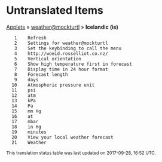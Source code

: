 # Untranslated Items
[Applets](../../../README.md) &#187; [weather@mockturtl](../README.md) &#187; **Icelandic (is)**

       1	Refresh
       2	Settings for weather@mockturtl
       3	Set the keybinding to call the menu
       4	http://woeid.rosselliot.co.nz/
       5	Vertical orientation
       6	Show high temperature first in forecast
       7	Display time in 24 hour format
       8	Forecast length
       9	days
      10	Atmospheric pressure unit
      11	psi
      12	atm
      13	kPa
      14	Pa
      15	mm Hg
      16	at
      17	mbar
      18	in Hg
      19	minutes
      20	View your local weather forecast
      21	Weather

<sup>This translation status table was last updated on 2017-09-28, 16:52 UTC.</sup>
